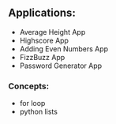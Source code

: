 ## Applications:
- Average Height App
- Highscore App
- Adding Even Numbers App
- FizzBuzz App
- Password Generator App

### Concepts:
- for loop
- python lists
